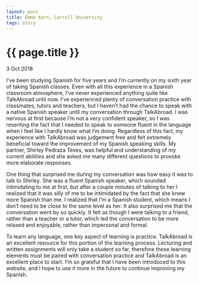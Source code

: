```yaml
---
layout: post
title: Emma Kern, Carroll University
tags: story
---
```


# {{ page.title }}

 3 Oct 2018

I’ve been studying Spanish for five years and I’m currently on my sixth year of taking Spanish classes. Even with all this experience in a Spanish classroom atmosphere, I’ve never experienced anything quite like TalkAbroad until now. I’ve experienced plenty of conversation practice with classmates, tutors and teachers, but I haven’t had the chance to speak with a native Spanish speaker until my conversation through TalkAbroad. I was nervous at first because I’m not a very confident speaker, so I was resenting the fact that I needed to speak to someone fluent in the language when I feel like I hardly know what I’m doing. Regardless of this fact, my experience with TalkAbroad was judgement free and felt extremely beneficial toward the improvement of my Spanish speaking skills. My partner, Shirley Pedraza Teves, was helpful and understanding of my current abilities and she asked me many different questions to provoke more elaborate responses.

One thing that surprised me during my conversation was how easy it was to talk to Shirley. She was a fluent Spanish speaker, which sounded intimidating to me at first, but after a couple minutes of talking to her I realized that it was silly of me to be intimidated by the fact that she knew more Spanish than me. I realized that I’m a Spanish student, which means I don’t need to be close to the same level as her. It also surprised me that the conversation went by so quickly. It felt as though I were talking to a friend, rather than a teacher or a tutor, which led the conversation to be more relaxed and enjoyable, rather than impersonal and formal.

To learn any language, one key aspect of learning is practice. TalkAbroad is an excellent resource for this portion of the learning process. Lecturing and written assignments will only take a student so far, therefore these learning elements must be paired with conversation practice and TalkAbroad is an excellent place to start. I’m so grateful that I have been introduced to this website, and I hope to use it more in the future to continue improving my Spanish. 


